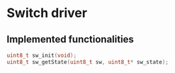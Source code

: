 # Switch driver

## Implemented functionalities

```c
uint8_t sw_init(void);
uint8_t sw_getState(uint8_t sw, uint8_t* sw_state);
```
